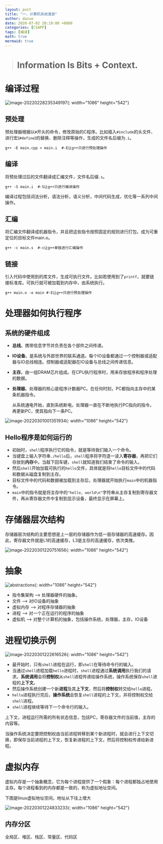 ```yaml
---
layout: post
title: "一、计算机系统漫游"
author: dazuo
date: 2020-07-02 20:19:00 +0800
categories: [CSAPP]
tags: [编译]
math: true
mermaid: true
---
```


> # Information Is Bits + Context.



# 编译过程

![image-20220228235349197](../../img/csapp/hello_compile.png){: width="1086" height="542"}

## 预处理

预处理器根据以`#`开头的命令，修改原始的C程序。比如插入`#include`的头文件、进行宏(`#define`)的替换、删除注释等操作，生成的文件名后缀为`.i`。

```shell
g++ -E main.cpp > main.i  #-E让g++只进行预处理操作
```

## 编译
将预处理过后的文件翻译成汇编文件，文件名后缀`.s`。
```shell
g++ -S main.i  #-S让g++只进行编译操作
```

编译过程包括词法分析，语法分析，语义分析，中间代码生成，优化等一系列中间操作。

## 汇编

将汇编文件翻译成机器指令，并且把这些指令按照固定的规则进行打包，成为可重定位的目标文件main.o。
```shell
g++ -c main.s  #-c让g++单独进行汇编操作
```
## 链接
引入代码中使用到的库文件，生成可执行文件。比如若使用到了`printf`，就要链接标准库。可执行就可被加载到内存中，由系统执行。
```shell
g++ main.o -o main #-E让g++只进行预处理操作
```



# 处理器如何执行程序

## 系统的硬件组成

- **总线**。携带信息字节并负责在各个部件之间传递。

- **IO设备**。是系统与外部世界的联系通道。每个IO设备都通过一个控制器或适配器与IO总线相连。控制器或适配器在IO设备与总线之间传递信息。

- **主存**。由一组DRAM芯片组成。在CPU执行程序时，用来存放程序和程序处理的数据。

- **处理器**。处理器的核心是程序计数器PC。在任何时刻，PC都指向主存中的某条机器指令。

  从系统通电开始，直到系统断电，处理器一直在不断地执行PC指向的指令，再更新PC，使其指向下一条PC。

![image-20220301001351934](../../img/csapp/hw_org_in_system.png){: width="1086" height="542"}

## Hello程序是如何运行的

- 初始时，`shell`程序执行它的指令，就是等待我们输入一个命令。
- 当键盘上输入字符串`./hello`后，`shell`程序将字符逐一读入**寄存器**，再把它们存放到**内存**中。当敲下回车键，`shell`就知道我们结束了命令的输入。
- 然后`shell`开始加载可执行的`hello`文件，具体就是将`hello`目标文件中的代码和数据从磁盘复制到主存。
- 目标文件中的代码和数据被加载到主存后，处理器就开始执行`main`中的机器指令。
- `main`中的指令就是将主存中的`"hello, world\n"`字符串从主存复制到寄存器文件，再从寄存器文件中复制到显示设备，最终显示在屏幕上。



# 存储器层次结构

存储器层次结构的主要思想是上一层的存储器作为低一层存储器的高速缓存。因此，寄存器文件就是L1的高速缓存，L3是主存的高速缓存，依次类推。

![image-20220301220751656](../../img/csapp/memory_hierarchy.png){: width="1086" height="542"}



# 抽象



![abstractions](../../img/csapp/abstraction_in_cs.png){: width="1086" height="542"}

- 指令集架构 —> 处理器硬件的抽象。
- 文件 —> 对IO设备的抽象
- 虚拟内存 —> 对程序存储器的抽象
- 进程 —> 对一个正在运行的程序的抽象
- 虚拟机 —> 对整个计算机的抽象，包括操作系统，处理器，主存，IO设备



# 进程切换示例

![image-20220301222616526](../../img/csapp/context_switch.png){: width="1086" height="542"}

- 最开始时，只有`shell`进程在运行，即`shell`在等待命令行的输入。
- 当通过`shell`进程加载`hello`进程时，`shell`进程通过**系统调用**执行我们的请求。**系统调用**会将**控制权**从`shell`进程传递给操作系统，操作系统保存`shell`进程的**上下文**。
- 然后操作系统创建一个新**进程**及其**上下文**，然后将**控制权**转交给`hello`进程。
- `hello`进程执行完后，**操作系统**会恢复`shell`进程的上下文，并将控制权交给`shell`进程。
- `shell`进程继续等待下一个命令行的输入。



上下文，进程运行所需的所有状态信息，包括PC，寄存器文件的当前值，主存的内容等。

当操作系统决定要把控制权由当前进程转移到某个新进程时，就会进行上下文切换，即保存当前进程的上下文，恢复新进程的上下文，然后将控制权传递给新进程。



# 虚拟内存

虚拟内存是一个抽象概念，它为每个进程提供了一个假象：每个进程都独占地使用主存。每个进程看到的内存都是一致的，称为虚拟地址空间。

下图是linux虚拟地址空间。地址从下往上增大

![image-20220301224833233](../../img/csapp/virtual_mem.png){: width="1086" height="542"}



## 内存分区

全局区、堆区、栈区、常量区、代码区

